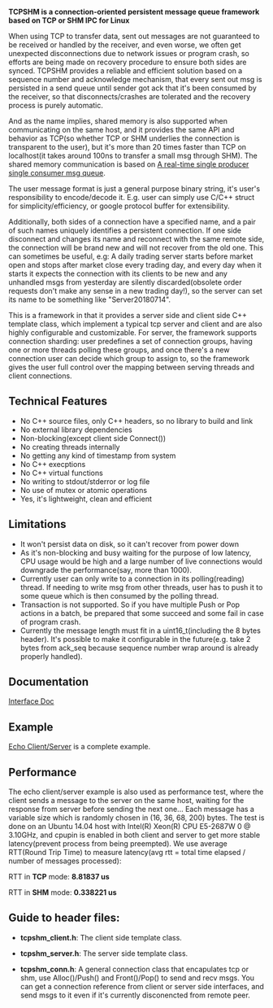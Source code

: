**TCPSHM is a connection-oriented persistent message queue framework based on TCP or SHM IPC for Linux**

When using TCP to transfer data, sent out messages are not guaranteed to be received or handled by the receiver, and even worse, we often get unexpected disconnections due to network issues or program crash, so efforts are being made on recovery procedure to ensure both sides are synced. TCPSHM provides a reliable and efficient solution based on a sequence number and acknowledge mechanism, that every sent out msg is persisted in a send queue until sender got ack that it's been consumed by the receiver, so that disconnects/crashes are tolerated and the recovery process is purely automatic.

And as the name implies, shared memory is also supported when communicating on the same host, and it provides the same API and behavior as TCP(so whether TCP or SHM underlies the connection is transparent to the user), but it's more than 20 times faster than TCP on localhost(it takes around 100ns to transfer a small msg through SHM). The shared memory communication is based on [A real-time single producer single consumer msg queue](https://github.com/MengRao/SPSC_Queue).

The user message format is just a general purpose binary string, it's user's responsibility to encode/decode it. E.g. user can simply use C/C++ struct for simplicity/efficiency, or google protocol buffer for extensibility.

Additionally, both sides of a connection have a specified name, and a pair of such names uniquely identifies a persistent connection. If one side disconnect and changes its name and reconnect with the same remote side, the connection will be brand new and will not recover from the old one. This can sometimes be useful, e.g: A daily trading server starts before market open and stops after market close every trading day, and every day when it starts it expects the connection with its clients to be new and any unhandled msgs from yesterday are silently discarded(obsolete order requests don't make any sense in a new trading day!), so the server can set its name to be something like "Server20180714".

This is a framework in that it provides a server side and client side C++ template class, which implement a typical tcp server and client and are also highly configurable and customizable. For server, the framework supports connection sharding: user predefines a set of connection groups, having one or more threads polling these groups, and once there's a new connection user can decide which group to assign to, so the framework gives the user full control over the mapping between serving threads and client connections.

## Technical Features
  * No C++ source files, only C++ headers, so no library to build and link
  * No external library dependencies
  * Non-blocking(except client side Connect())
  * No creating threads internally
  * No getting any kind of timestamp from system
  * No C++ execptions
  * No C++ virtual functions
  * No writing to stdout/stderror or log file
  * No use of mutex or atomic operations
  * Yes, it's lightweight, clean and efficient
  
## Limitations
  * It won't persist data on disk, so it can't recover from power down
  * As it's non-blocking and busy waiting for the purpose of low latency, CPU usage would be high and a large number of live connections would downgrade the performance(say, more than 1000).
  * Currently user can only write to a connection in its polling(reading) thread. If needing to write msg from other threads, user has to push it to some queue which is then consumed by the polling thread.
  * Transaction is not supported. So if you have multiple Push or Pop actions in a batch, be prepared that some succeed and some fail in case of program crash.
  * Currently the message length must fit in a uint16_t(including the 8 bytes header). It's possible to make it configurable in the future(e.g. take 2 bytes from ack_seq because sequence number wrap around is already properly handled).
  
## Documentation
  [Interface Doc](https://github.com/MengRao/tcpshm/blob/master/doc/interface.md)
  
## Example
  [Echo Client/Server](https://github.com/MengRao/tcpshm/tree/master/test) is a complete example.
  
## Performance
The echo client/server example is also used as performance test, where the client sends a message to the server on the same host, waiting for the response from server before sending the next one... Each message has a variable size which is randomly chosen in (16, 36, 68, 200) bytes. The test is done on an Ubuntu 14.04 host with Intel(R) Xeon(R) CPU E5-2687W 0 @ 3.10GHz, and cpupin is enabled in both client and server to get more stable latency(prevent process from being preempted). We use average RTT(Round Trip Time) to measure latency(avg rtt = total time elapsed / number of messages processed):

RTT in **TCP** mode: **8.81837 us**

RTT in **SHM** mode: **0.338221 us**
  
## Guide to header files:

* **tcpshm_client.h**: The client side template class.

* **tcpshm_server.h**: The server side template class.

* **tcpshm_conn.h**: A general connection class that encapulates tcp or shm, use Alloc()/Push() and Front()/Pop() to send and recv msgs. You can get a connection reference from client or server side interfaces, and send msgs to it even if it's currently disconencted from remote peer.
